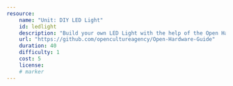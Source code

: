 ```yaml
---
resource:
    name: "Unit: DIY LED Light"
    id: ledlight
    description: "Build your own LED Light with the help of the Open Hardware Guide instructions"
    url: "https://github.com/opencultureagency/Open-Hardware-Guide"
    duration: 40
    difficulty: 1
    cost: 5
    license: 
    # marker
---
```

